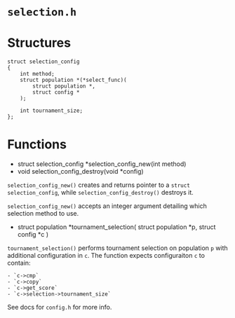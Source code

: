 # `selection.h`

# Structures

    struct selection_config
    {
        int method;
        struct population *(*select_func)(
            struct population *,
            struct config *
        );

        int tournament_size;
    };


# Functions
- struct selection_config *selection_config_new(int method)
- void selection_config_destroy(void *config)

`selection_config_new()` creates and returns pointer to a `struct
selection_config`, while `selection_config_destroy()` destroys it.

`selection_config_new()` accepts an integer argument detailing which selection
method to use.


- struct population *tournament_selection(
        struct population *p,
        struct config *c
  )

`tournament_selection()` performs tournament selection on population `p` with
additional configuration in `c`. The function expects configuraiton `c` to
contain:

    - `c->cmp`
    - `c->copy`
    - `c->get_score`
    - `c->selection->tournament_size`

See docs for `config.h` for more info.
